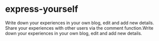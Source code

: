 # express-yourself
Write down your experiences in your own blog, edit and add new details. Share your experiences with other users via the comment function.Write down your experiences in your own blog, edit and add new details.
